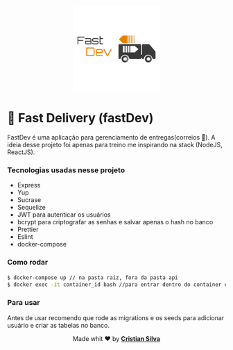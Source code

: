 <figure style="text-align: center;">
    <img src="./images/logo.png">
</figure>

# 🚚 Fast Delivery (fastDev)

FastDev é uma aplicação para gerenciamento de entregas(correios 👀).
A ideia desse projeto foi apenas para treino me inspirando na stack (NodeJS, ReactJS).

### Tecnologias usadas nesse projeto
* Express
* Yup
* Sucrase
* Sequelize
* JWT para autenticar os usuários
* bcrypt para criptografar as senhas e salvar apenas o hash no banco
* Prettier
* Eslint
* docker-compose

### Como rodar

```bash
$ docker-compose up // na pasta raiz, fora da pasta api
$ docker exec -it container_id bash //para entrar dentro do container e executar os comandos de yarn, evitando bagunça com a node_modules.
```
### Para usar
Antes de usar recomendo que rode as migrations e os seeds para adicionar usuário e criar as tabelas no banco.

<footer style="text-align: center;" >
Made whit ❤️ by <strong><a href="http://linkedin.com/in/cristian-silva-dev" target="blank">Cristian Silva</a></strong>
</footer>